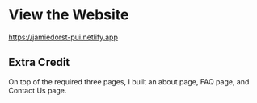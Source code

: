 # View the Website

https://jamiedorst-pui.netlify.app

## Extra Credit

On top of the required three pages, I built an about page, FAQ page, and Contact Us page.

